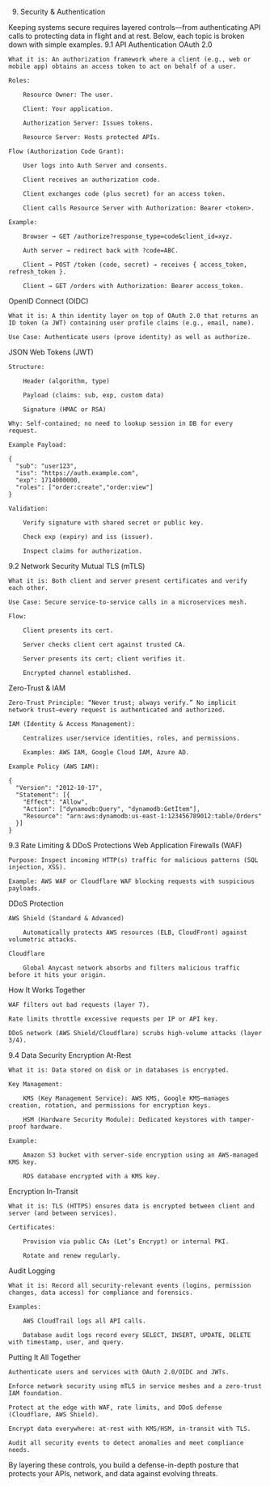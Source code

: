 9. Security & Authentication

Keeping systems secure requires layered controls—from authenticating API calls to protecting data in flight and at rest. Below, each topic is broken down with simple examples.
9.1 API Authentication
OAuth 2.0

    What it is: An authorization framework where a client (e.g., web or mobile app) obtains an access token to act on behalf of a user.

    Roles:

        Resource Owner: The user.

        Client: Your application.

        Authorization Server: Issues tokens.

        Resource Server: Hosts protected APIs.

    Flow (Authorization Code Grant):

        User logs into Auth Server and consents.

        Client receives an authorization code.

        Client exchanges code (plus secret) for an access token.

        Client calls Resource Server with Authorization: Bearer <token>.

    Example:

        Browser → GET /authorize?response_type=code&client_id=xyz.

        Auth server → redirect back with ?code=ABC.

        Client → POST /token (code, secret) → receives { access_token, refresh_token }.

        Client → GET /orders with Authorization: Bearer access_token.

OpenID Connect (OIDC)

    What it is: A thin identity layer on top of OAuth 2.0 that returns an ID token (a JWT) containing user profile claims (e.g., email, name).

    Use Case: Authenticate users (prove identity) as well as authorize.

JSON Web Tokens (JWT)

    Structure:

        Header (algorithm, type)

        Payload (claims: sub, exp, custom data)

        Signature (HMAC or RSA)

    Why: Self-contained; no need to lookup session in DB for every request.

    Example Payload:

    {
      "sub": "user123",
      "iss": "https://auth.example.com",
      "exp": 1714000000,
      "roles": ["order:create","order:view"]
    }

    Validation:

        Verify signature with shared secret or public key.

        Check exp (expiry) and iss (issuer).

        Inspect claims for authorization.

9.2 Network Security
Mutual TLS (mTLS)

    What it is: Both client and server present certificates and verify each other.

    Use Case: Secure service-to-service calls in a microservices mesh.

    Flow:

        Client presents its cert.

        Server checks client cert against trusted CA.

        Server presents its cert; client verifies it.

        Encrypted channel established.

Zero-Trust & IAM

    Zero-Trust Principle: “Never trust; always verify.” No implicit network trust—every request is authenticated and authorized.

    IAM (Identity & Access Management):

        Centralizes user/service identities, roles, and permissions.

        Examples: AWS IAM, Google Cloud IAM, Azure AD.

    Example Policy (AWS IAM):

    {
      "Version": "2012-10-17",
      "Statement": [{
        "Effect": "Allow",
        "Action": ["dynamodb:Query", "dynamodb:GetItem"],
        "Resource": "arn:aws:dynamodb:us-east-1:123456789012:table/Orders"
      }]
    }

9.3 Rate Limiting & DDoS Protections
Web Application Firewalls (WAF)

    Purpose: Inspect incoming HTTP(s) traffic for malicious patterns (SQL injection, XSS).

    Example: AWS WAF or Cloudflare WAF blocking requests with suspicious payloads.

DDoS Protection

    AWS Shield (Standard & Advanced)

        Automatically protects AWS resources (ELB, CloudFront) against volumetric attacks.

    Cloudflare

        Global Anycast network absorbs and filters malicious traffic before it hits your origin.

How It Works Together

    WAF filters out bad requests (layer 7).

    Rate limits throttle excessive requests per IP or API key.

    DDoS network (AWS Shield/Cloudflare) scrubs high-volume attacks (layer 3/4).

9.4 Data Security
Encryption At-Rest

    What it is: Data stored on disk or in databases is encrypted.

    Key Management:

        KMS (Key Management Service): AWS KMS, Google KMS—manages creation, rotation, and permissions for encryption keys.

        HSM (Hardware Security Module): Dedicated keystores with tamper-proof hardware.

    Example:

        Amazon S3 bucket with server-side encryption using an AWS-managed KMS key.

        RDS database encrypted with a KMS key.

Encryption In-Transit

    What it is: TLS (HTTPS) ensures data is encrypted between client and server (and between services).

    Certificates:

        Provision via public CAs (Let’s Encrypt) or internal PKI.

        Rotate and renew regularly.

Audit Logging

    What it is: Record all security-relevant events (logins, permission changes, data access) for compliance and forensics.

    Examples:

        AWS CloudTrail logs all API calls.

        Database audit logs record every SELECT, INSERT, UPDATE, DELETE with timestamp, user, and query.

Putting It All Together

    Authenticate users and services with OAuth 2.0/OIDC and JWTs.

    Enforce network security using mTLS in service meshes and a zero-trust IAM foundation.

    Protect at the edge with WAF, rate limits, and DDoS defense (Cloudflare, AWS Shield).

    Encrypt data everywhere: at-rest with KMS/HSM, in-transit with TLS.

    Audit all security events to detect anomalies and meet compliance needs.

By layering these controls, you build a defense-in-depth posture that protects your APIs, network, and data against evolving threats.

